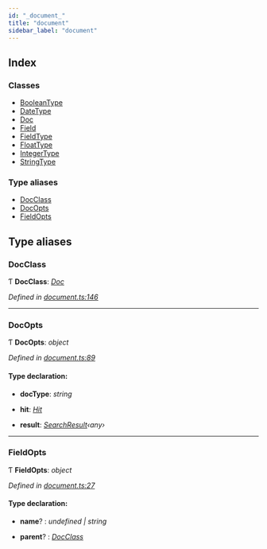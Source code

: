 ```yaml
---
id: "_document_"
title: "document"
sidebar_label: "document"
---
```


## Index

### Classes

* [BooleanType](../classes/_document_.booleantype.md)
* [DateType](../classes/_document_.datetype.md)
* [Doc](../classes/_document_.doc.md)
* [Field](../classes/_document_.field.md)
* [FieldType](../classes/_document_.fieldtype.md)
* [FloatType](../classes/_document_.floattype.md)
* [IntegerType](../classes/_document_.integertype.md)
* [StringType](../classes/_document_.stringtype.md)

### Type aliases

* [DocClass](_document_.md#docclass)
* [DocOpts](_document_.md#docopts)
* [FieldOpts](_document_.md#fieldopts)

## Type aliases

###  DocClass

Ƭ **DocClass**: *[Doc](../classes/_document_.doc.md)*

*Defined in [document.ts:146](https://github.com/kindritskyiMax/elasticmagic-js/blob/34d4703/src/document.ts#L146)*

___

###  DocOpts

Ƭ **DocOpts**: *object*

*Defined in [document.ts:89](https://github.com/kindritskyiMax/elasticmagic-js/blob/34d4703/src/document.ts#L89)*

#### Type declaration:

* **docType**: *string*

* **hit**: *[Hit](_types_.md#hit)*

* **result**: *[SearchResult](../classes/_result_.searchresult.md)‹any›*

___

###  FieldOpts

Ƭ **FieldOpts**: *object*

*Defined in [document.ts:27](https://github.com/kindritskyiMax/elasticmagic-js/blob/34d4703/src/document.ts#L27)*

#### Type declaration:

* **name**? : *undefined | string*

* **parent**? : *[DocClass](_document_.md#docclass)*
